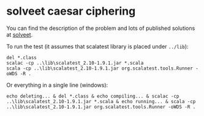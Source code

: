 solveet caesar ciphering
========================

You can find the description of the problem and lots of published solutions at
[solveet](http://www.solveet.com/exercises/Spotify-fecha-de-caducidad-/135).

To run the test (it assumes that scalatest library is placed under `../lib`):

	del *.class
	scalac -cp ..\lib\scalatest_2.10-1.9.1.jar *.scala
	scala -cp ..\lib\scalatest_2.10-1.9.1.jar org.scalatest.tools.Runner -oWDS -R .

Or everything in a single line (windows):

	echo deleting... & del *.class & echo compiling... & scalac -cp ..\lib\scalatest_2.10-1.9.1.jar *.scala & echo running... & scala -cp ..\lib\scalatest_2.10-1.9.1.jar org.scalatest.tools.Runner -oWDS -R .

